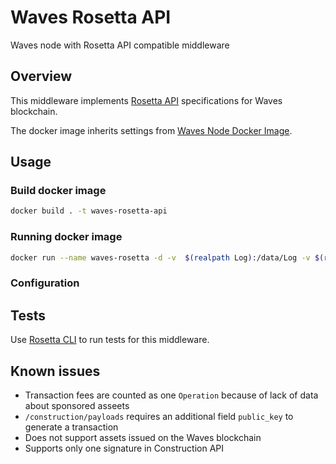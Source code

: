 # Waves Rosetta API

Waves node with Rosetta API compatible middleware

## Overview 
This middleware implements [Rosetta API](https://rosetta-api.com) specifications for Waves blockchain.

The docker image inherits settings from [Waves Node Docker Image](https://github.com/wavesplatform/node-docker-image).

## Usage

### Build docker image

```sh
docker build . -t waves-rosetta-api
``` 

### Running docker image

```sh
docker run --name waves-rosetta -d -v  $(realpath Log):/data/Log -v $(realpath Chain):/data/Chain -v $(realpath rosetta-config.json):/data/rosetta-config.json -p 9090:8080 waves-rosetta-api:latest
```

### Configuration



## Tests

Use [Rosetta CLI](https://github.com/coinbase/rosetta-cli) to run tests for this middleware.

## Known issues
 
- Transaction fees are counted as one `Operation` because of lack of data about sponsored asseets
- `/construction/payloads` requires an additional field `public_key` to generate a transaction
- Does not support assets issued on the Waves blockchain
- Supports only one signature in Construction API